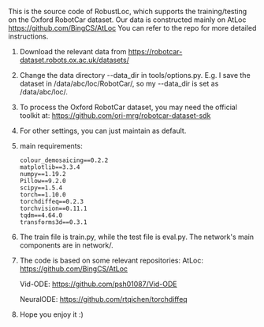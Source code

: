 This is the source code of RobustLoc, which supports the training/testing on the Oxford RobotCar dataset.  Our data is constructed mainly on AtLoc https://github.com/BingCS/AtLoc You can refer to the repo for more detailed instructions.

1. Download the relevant data from https://robotcar-dataset.robots.ox.ac.uk/datasets/

2. Change the data directory --data_dir in tools/options.py. E.g. I save the dataset in /data/abc/loc/RobotCar/, so my --data_dir is set as /data/abc/loc/.

3. To process the Oxford RobotCar dataset, you may need the official toolkit at: https://github.com/ori-mrg/robotcar-dataset-sdk 

4. For other settings, you can just maintain as default.

5. main requirements:

   ```
   colour_demosaicing==0.2.2
   matplotlib==3.3.4
   numpy==1.19.2
   Pillow==9.2.0
   scipy==1.5.4
   torch==1.10.0
   torchdiffeq==0.2.3
   torchvision==0.11.1
   tqdm==4.64.0
   transforms3d==0.3.1
   ```

6. The train file is train.py, while the test file is eval.py. The network's main components are in network/.

7. The code is based on some relevant repositories:
   AtLoc: https://github.com/BingCS/AtLoc

   Vid-ODE: https://github.com/psh01087/Vid-ODE

   NeuralODE: https://github.com/rtqichen/torchdiffeq

8. Hope you enjoy it :)
